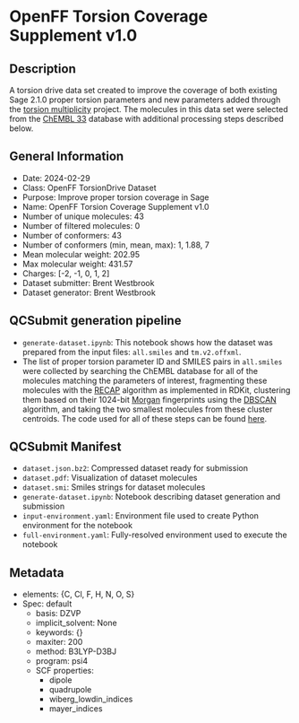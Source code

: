 # OpenFF Torsion Coverage Supplement v1.0

## Description

A torsion drive data set created to improve the coverage of both existing Sage
2.1.0 proper torsion parameters and new parameters added through the [torsion
multiplicity][tm] project. The molecules in this data set were selected from the
[ChEMBL 33][chembl] database with additional processing steps described below.

## General Information

* Date: 2024-02-29
* Class: OpenFF TorsionDrive Dataset
* Purpose: Improve proper torsion coverage in Sage
* Name: OpenFF Torsion Coverage Supplement v1.0
* Number of unique molecules: 43
* Number of filtered molecules: 0
* Number of conformers: 43
* Number of conformers (min, mean, max): 1, 1.88, 7
* Mean molecular weight: 202.95
* Max molecular weight: 431.57
* Charges: [-2, -1, 0, 1, 2]
* Dataset submitter: Brent Westbrook
* Dataset generator: Brent Westbrook

## QCSubmit generation pipeline

* `generate-dataset.ipynb`: This notebook shows how the dataset was prepared
  from the input files: `all.smiles` and `tm.v2.offxml`.
* The list of proper torsion parameter ID and SMILES pairs in `all.smiles` were
  collected by searching the ChEMBL database for all of the molecules matching
  the parameters of interest, fragmenting these molecules with the
  [RECAP][recap] algorithm as implemented in RDKit, clustering them based on
  their 1024-bit [Morgan][morgan] fingerprints using the [DBSCAN][dbscan]
  algorithm, and taking the two smallest molecules from these cluster centroids.
  The code used for all of these steps can be found [here][chembl-search].

## QCSubmit Manifest

* `dataset.json.bz2`: Compressed dataset ready for submission
* `dataset.pdf`: Visualization of dataset molecules
* `dataset.smi`: Smiles strings for dataset molecules
* `generate-dataset.ipynb`: Notebook describing dataset generation and submission
* `input-environment.yaml`: Environment file used to create Python environment for the notebook
* `full-environment.yaml`: Fully-resolved environment used to execute the notebook

## Metadata

* elements: {C, Cl, F, H, N, O, S}
* Spec: default
  * basis: DZVP
  * implicit_solvent: None
  * keywords: {}
  * maxiter: 200
  * method: B3LYP-D3BJ
  * program: psi4
  * SCF properties:
	* dipole
	* quadrupole
	* wiberg_lowdin_indices
	* mayer_indices

<!-- References -->
[tm]: https://openforcefield.atlassian.net/wiki/spaces/FF/pages/2603909164/Torsion+multiplicity
[chembl]: https://www.ebi.ac.uk/chembl/
[nci]: https://cactus.nci.nih.gov/download/nci/
[recap]: https://www.rdkit.org/docs/source/rdkit.Chem.Recap.html
[morgan]: https://www.rdkit.org/docs/cppapi/namespaceRDKit_1_1MorganFingerprints.html
[dbscan]: https://en.wikipedia.org/wiki/DBSCAN
[chembl-search]: https://github.com/ntBre/chembl-search
